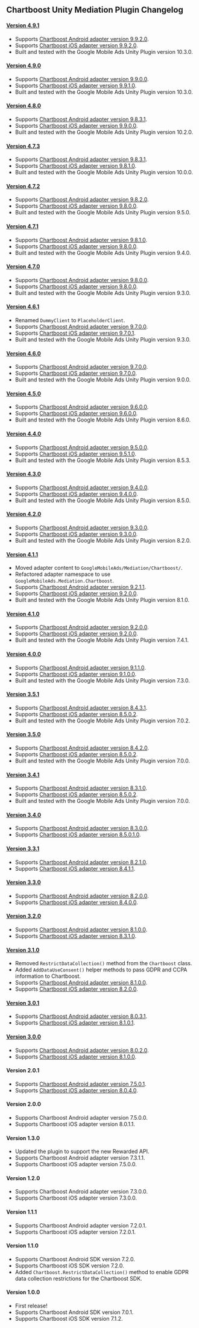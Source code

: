 ## Chartboost Unity Mediation Plugin Changelog

#### [Version 4.9.1](https://dl.google.com/googleadmobadssdk/mediation/unity/chartboost/ChartboostUnityAdapter-4.9.1.zip)
- Supports [Chartboost Android adapter version 9.9.2.0](https://github.com/googleads/googleads-mobile-android-mediation/blob/main/ThirdPartyAdapters/chartboost/CHANGELOG.md#version-9920).
- Supports [Chartboost iOS adapter version 9.9.2.0](https://github.com/googleads/googleads-mobile-ios-mediation/blob/main/adapters/Chartboost/CHANGELOG.md#version-9920).
- Built and tested with the Google Mobile Ads Unity Plugin version 10.3.0.

#### [Version 4.9.0](https://dl.google.com/googleadmobadssdk/mediation/unity/chartboost/ChartboostUnityAdapter-4.9.0.zip)
- Supports [Chartboost Android adapter version 9.9.0.0](https://github.com/googleads/googleads-mobile-android-mediation/blob/main/ThirdPartyAdapters/chartboost/CHANGELOG.md#version-9900).
- Supports [Chartboost iOS adapter version 9.9.1.0](https://github.com/googleads/googleads-mobile-ios-mediation/blob/main/adapters/Chartboost/CHANGELOG.md#version-9910).
- Built and tested with the Google Mobile Ads Unity Plugin version 10.3.0.

#### [Version 4.8.0](https://dl.google.com/googleadmobadssdk/mediation/unity/chartboost/ChartboostUnityAdapter-4.8.0.zip)
- Supports [Chartboost Android adapter version 9.8.3.1](https://github.com/googleads/googleads-mobile-android-mediation/blob/main/ThirdPartyAdapters/chartboost/CHANGELOG.md#version-9831).
- Supports [Chartboost iOS adapter version 9.9.0.0](https://github.com/googleads/googleads-mobile-ios-mediation/blob/main/adapters/Chartboost/CHANGELOG.md#version-9900).
- Built and tested with the Google Mobile Ads Unity Plugin version 10.2.0.

#### [Version 4.7.3](https://dl.google.com/googleadmobadssdk/mediation/unity/chartboost/ChartboostUnityAdapter-4.7.3.zip)
- Supports [Chartboost Android adapter version 9.8.3.1](https://github.com/googleads/googleads-mobile-android-mediation/blob/main/ThirdPartyAdapters/chartboost/CHANGELOG.md#version-9831).
- Supports [Chartboost iOS adapter version 9.8.1.0](https://github.com/googleads/googleads-mobile-ios-mediation/blob/main/adapters/Chartboost/CHANGELOG.md#version-9810).
- Built and tested with the Google Mobile Ads Unity Plugin version 10.0.0.

#### [Version 4.7.2](https://dl.google.com/googleadmobadssdk/mediation/unity/chartboost/ChartboostUnityAdapter-4.7.2.zip)
- Supports [Chartboost Android adapter version 9.8.2.0](https://github.com/googleads/googleads-mobile-android-mediation/blob/main/ThirdPartyAdapters/chartboost/CHANGELOG.md#version-9820).
- Supports [Chartboost iOS adapter version 9.8.0.0](https://github.com/googleads/googleads-mobile-ios-mediation/blob/main/adapters/Chartboost/CHANGELOG.md#version-9800).
- Built and tested with the Google Mobile Ads Unity Plugin version 9.5.0.

#### [Version 4.7.1](https://dl.google.com/googleadmobadssdk/mediation/unity/chartboost/ChartboostUnityAdapter-4.7.1.zip)
- Supports [Chartboost Android adapter version 9.8.1.0](https://github.com/googleads/googleads-mobile-android-mediation/blob/main/ThirdPartyAdapters/chartboost/CHANGELOG.md#version-9810).
- Supports [Chartboost iOS adapter version 9.8.0.0](https://github.com/googleads/googleads-mobile-ios-mediation/blob/main/adapters/Chartboost/CHANGELOG.md#version-9800).
- Built and tested with the Google Mobile Ads Unity Plugin version 9.4.0.

#### [Version 4.7.0](https://dl.google.com/googleadmobadssdk/mediation/unity/chartboost/ChartboostUnityAdapter-4.7.0.zip)
- Supports [Chartboost Android adapter version 9.8.0.0](https://github.com/googleads/googleads-mobile-android-mediation/blob/main/ThirdPartyAdapters/chartboost/CHANGELOG.md#version-9800).
- Supports [Chartboost iOS adapter version 9.8.0.0](https://github.com/googleads/googleads-mobile-ios-mediation/blob/main/adapters/Chartboost/CHANGELOG.md#version-9800).
- Built and tested with the Google Mobile Ads Unity Plugin version 9.3.0.

#### [Version 4.6.1](https://dl.google.com/googleadmobadssdk/mediation/unity/chartboost/ChartboostUnityAdapter-4.6.1.zip)
- Renamed `DummyClient` to `PlaceholderClient`.
- Supports [Chartboost Android adapter version 9.7.0.0](https://github.com/googleads/googleads-mobile-android-mediation/blob/main/ThirdPartyAdapters/chartboost/CHANGELOG.md#version-9700).
- Supports [Chartboost iOS adapter version 9.7.0.1](https://github.com/googleads/googleads-mobile-ios-mediation/blob/main/adapters/Chartboost/CHANGELOG.md#version-9701).
- Built and tested with the Google Mobile Ads Unity Plugin version 9.3.0.

#### [Version 4.6.0](https://dl.google.com/googleadmobadssdk/mediation/unity/chartboost/ChartboostUnityAdapter-4.6.0.zip)
- Supports [Chartboost Android adapter version 9.7.0.0](https://github.com/googleads/googleads-mobile-android-mediation/blob/main/ThirdPartyAdapters/chartboost/CHANGELOG.md#version-9700).
- Supports [Chartboost iOS adapter version 9.7.0.0](https://github.com/googleads/googleads-mobile-ios-mediation/blob/main/adapters/Chartboost/CHANGELOG.md#version-9700).
- Built and tested with the Google Mobile Ads Unity Plugin version 9.0.0.

#### [Version 4.5.0](https://dl.google.com/googleadmobadssdk/mediation/unity/chartboost/ChartboostUnityAdapter-4.5.0.zip)
- Supports [Chartboost Android adapter version 9.6.0.0](https://github.com/googleads/googleads-mobile-android-mediation/blob/main/ThirdPartyAdapters/chartboost/CHANGELOG.md#version-9600).
- Supports [Chartboost iOS adapter version 9.6.0.0](https://github.com/googleads/googleads-mobile-ios-mediation/blob/main/adapters/Chartboost/CHANGELOG.md#version-9600).
- Built and tested with the Google Mobile Ads Unity Plugin version 8.6.0.

#### [Version 4.4.0](https://dl.google.com/googleadmobadssdk/mediation/unity/chartboost/ChartboostUnityAdapter-4.4.0.zip)
- Supports [Chartboost Android adapter version 9.5.0.0](https://github.com/googleads/googleads-mobile-android-mediation/blob/main/ThirdPartyAdapters/chartboost/CHANGELOG.md#version-9500).
- Supports [Chartboost iOS adapter version 9.5.1.0](https://github.com/googleads/googleads-mobile-ios-mediation/blob/main/adapters/Chartboost/CHANGELOG.md#version-9510).
- Built and tested with the Google Mobile Ads Unity Plugin version 8.5.3.

#### [Version 4.3.0](https://dl.google.com/googleadmobadssdk/mediation/unity/chartboost/ChartboostUnityAdapter-4.3.0.zip)
- Supports [Chartboost Android adapter version 9.4.0.0](https://github.com/googleads/googleads-mobile-android-mediation/blob/main/ThirdPartyAdapters/chartboost/CHANGELOG.md#version-9400).
- Supports [Chartboost iOS adapter version 9.4.0.0](https://github.com/googleads/googleads-mobile-ios-mediation/blob/main/adapters/Chartboost/CHANGELOG.md#version-9400).
- Built and tested with the Google Mobile Ads Unity Plugin version 8.5.0.

#### [Version 4.2.0](https://dl.google.com/googleadmobadssdk/mediation/unity/chartboost/ChartboostUnityAdapter-4.2.0.zip)
- Supports [Chartboost Android adapter version 9.3.0.0](https://github.com/googleads/googleads-mobile-android-mediation/blob/main/ThirdPartyAdapters/chartboost/CHANGELOG.md#version-9300).
- Supports [Chartboost iOS adapter version 9.3.0.0](https://github.com/googleads/googleads-mobile-ios-mediation/blob/main/adapters/Chartboost/CHANGELOG.md#version-9300).
- Built and tested with the Google Mobile Ads Unity Plugin version 8.2.0.

#### [Version 4.1.1](https://dl.google.com/googleadmobadssdk/mediation/unity/chartboost/ChartboostUnityAdapter-4.1.1.zip)
- Moved adapter content to `GoogleMobileAds/Mediation/Chartboost/`.
- Refactored adapter namespace to use `GoogleMobileAds.Mediation.Chartboost`.
- Supports [Chartboost Android adapter version 9.2.1.1](https://github.com/googleads/googleads-mobile-android-mediation/blob/main/ThirdPartyAdapters/chartboost/CHANGELOG.md#version-9211).
- Supports [Chartboost iOS adapter version 9.2.0.0](https://github.com/googleads/googleads-mobile-ios-mediation/blob/main/adapters/Chartboost/CHANGELOG.md#version-9200).
- Built and tested with the Google Mobile Ads Unity Plugin version 8.1.0.

#### [Version 4.1.0](https://dl.google.com/googleadmobadssdk/mediation/unity/chartboost/ChartboostUnityAdapter-4.1.0.zip)
- Supports [Chartboost Android adapter version 9.2.0.0](https://github.com/googleads/googleads-mobile-android-mediation/blob/main/ThirdPartyAdapters/chartboost/CHANGELOG.md#version-9200).
- Supports [Chartboost iOS adapter version 9.2.0.0](https://github.com/googleads/googleads-mobile-ios-mediation/blob/main/adapters/Chartboost/CHANGELOG.md#version-9200).
- Built and tested with the Google Mobile Ads Unity Plugin version 7.4.1.

#### [Version 4.0.0](https://dl.google.com/googleadmobadssdk/mediation/unity/chartboost/ChartboostUnityAdapter-4.0.0.zip)
- Supports [Chartboost Android adapter version 9.1.1.0](https://github.com/googleads/googleads-mobile-android-mediation/blob/main/ThirdPartyAdapters/chartboost/CHANGELOG.md#version-9110).
- Supports [Chartboost iOS adapter version 9.1.0.0](https://github.com/googleads/googleads-mobile-ios-mediation/blob/main/adapters/Chartboost/CHANGELOG.md#version-9100).
- Built and tested with the Google Mobile Ads Unity Plugin version 7.3.0.

#### [Version 3.5.1](https://dl.google.com/googleadmobadssdk/mediation/unity/chartboost/ChartboostUnityAdapter-3.5.1.zip)
- Supports [Chartboost Android adapter version 8.4.3.1](https://github.com/googleads/googleads-mobile-android-mediation/blob/main/ThirdPartyAdapters/chartboost/CHANGELOG.md#version-8431).
- Supports [Chartboost iOS adapter version 8.5.0.2](https://github.com/googleads/googleads-mobile-ios-mediation/blob/main/adapters/Chartboost/CHANGELOG.md#version-8502).
- Built and tested with the Google Mobile Ads Unity Plugin version 7.0.2.

#### [Version 3.5.0](https://dl.google.com/googleadmobadssdk/mediation/unity/chartboost/ChartboostUnityAdapter-3.5.0.zip)
- Supports [Chartboost Android adapter version 8.4.2.0](https://github.com/googleads/googleads-mobile-android-mediation/blob/main/ThirdPartyAdapters/chartboost/CHANGELOG.md#version-8420).
- Supports [Chartboost iOS adapter version 8.5.0.2](https://github.com/googleads/googleads-mobile-ios-mediation/blob/main/adapters/Chartboost/CHANGELOG.md#version-8502).
- Built and tested with the Google Mobile Ads Unity Plugin version 7.0.0.

#### [Version 3.4.1](https://dl.google.com/googleadmobadssdk/mediation/unity/chartboost/ChartboostUnityAdapter-3.4.1.zip)
- Supports [Chartboost Android adapter version 8.3.1.0](https://github.com/googleads/googleads-mobile-android-mediation/blob/main/ThirdPartyAdapters/chartboost/CHANGELOG.md#version-8310).
- Supports [Chartboost iOS adapter version 8.5.0.2](https://github.com/googleads/googleads-mobile-ios-mediation/blob/main/adapters/Chartboost/CHANGELOG.md#version-8502).
- Built and tested with the Google Mobile Ads Unity Plugin version 7.0.0.

#### [Version 3.4.0](https://dl.google.com/googleadmobadssdk/mediation/unity/chartboost/ChartboostUnityAdapter-3.4.0.zip)
- Supports [Chartboost Android adapter version 8.3.0.0](https://github.com/googleads/googleads-mobile-android-mediation/blob/main/ThirdPartyAdapters/chartboost/CHANGELOG.md#version-8300).
- Supports [Chartboost iOS adapter version 8.5.0.1.0](https://github.com/googleads/googleads-mobile-ios-mediation/blob/main/adapters/Chartboost/CHANGELOG.md#version-85010).

#### [Version 3.3.1](https://dl.google.com/googleadmobadssdk/mediation/unity/chartboost/ChartboostUnityAdapter-3.3.1.zip)
- Supports [Chartboost Android adapter version 8.2.1.0](https://github.com/googleads/googleads-mobile-android-mediation/blob/main/ThirdPartyAdapters/chartboost/CHANGELOG.md#version-8210).
- Supports [Chartboost iOS adapter version 8.4.1.1](https://github.com/googleads/googleads-mobile-ios-mediation/blob/main/adapters/Chartboost/CHANGELOG.md#version-8411).

#### [Version 3.3.0](https://dl.google.com/googleadmobadssdk/mediation/unity/chartboost/ChartboostUnityAdapter-3.3.0.zip)
- Supports [Chartboost Android adapter version 8.2.0.0](https://github.com/googleads/googleads-mobile-android-mediation/blob/main/ThirdPartyAdapters/chartboost/CHANGELOG.md#version-8200).
- Supports [Chartboost iOS adapter version 8.4.0.0](https://github.com/googleads/googleads-mobile-ios-mediation/blob/main/adapters/Chartboost/CHANGELOG.md#version-8400).

#### [Version 3.2.0](https://dl.google.com/googleadmobadssdk/mediation/unity/chartboost/ChartboostUnityAdapter-3.2.0.zip)
- Supports [Chartboost Android adapter version 8.1.0.0](https://github.com/googleads/googleads-mobile-android-mediation/blob/main/ThirdPartyAdapters/chartboost/CHANGELOG.md#version-8100).
- Supports [Chartboost iOS adapter version 8.3.1.0](https://github.com/googleads/googleads-mobile-ios-mediation/blob/main/adapters/Chartboost/CHANGELOG.md#version-8310).

#### [Version 3.1.0](https://dl.google.com/googleadmobadssdk/mediation/unity/chartboost/ChartboostUnityAdapter-3.1.0.zip)
- Removed `RestrictDataCollection()` method from the `Chartboost` class.
- Added `AddDataUseConsent()` helper methods to pass GDPR and CCPA information to Chartboost.
- Supports [Chartboost Android adapter version 8.1.0.0](https://github.com/googleads/googleads-mobile-android-mediation/blob/main/ThirdPartyAdapters/chartboost/CHANGELOG.md#version-8100).
- Supports [Chartboost iOS adapter version 8.2.0.0](https://github.com/googleads/googleads-mobile-ios-mediation/blob/main/adapters/Chartboost/CHANGELOG.md#version-8200).

#### [Version 3.0.1](https://dl.google.com/googleadmobadssdk/mediation/unity/chartboost/ChartboostUnityAdapter-3.0.1.zip)
- Supports [Chartboost Android adapter version 8.0.3.1](https://github.com/googleads/googleads-mobile-android-mediation/blob/main/ThirdPartyAdapters/chartboost/CHANGELOG.md#version-8031).
- Supports [Chartboost iOS adapter version 8.1.0.1](https://github.com/googleads/googleads-mobile-ios-mediation/blob/main/adapters/Chartboost/CHANGELOG.md#version-8101).

#### [Version 3.0.0](https://dl.google.com/googleadmobadssdk/mediation/unity/chartboost/ChartboostUnityAdapter-3.0.0.zip)
- Supports [Chartboost Android adapter version 8.0.2.0](https://github.com/googleads/googleads-mobile-android-mediation/blob/main/ThirdPartyAdapters/chartboost/CHANGELOG.md#version-8020).
- Supports [Chartboost iOS adapter version 8.1.0.0](https://github.com/googleads/googleads-mobile-ios-mediation/blob/main/adapters/Chartboost/CHANGELOG.md#version-8100).

#### Version 2.0.1
- Supports [Chartboost Android adapter version 7.5.0.1](https://github.com/googleads/googleads-mobile-android-mediation/blob/main/ThirdPartyAdapters/chartboost/CHANGELOG.md#version-7501).
- Supports [Chartboost iOS adapter version 8.0.4.0](https://github.com/googleads/googleads-mobile-ios-mediation/blob/main/adapters/Chartboost/CHANGELOG.md#version-8040).

#### Version 2.0.0
- Supports Chartboost Android adapter version 7.5.0.0.
- Supports Chartboost iOS adapter version 8.0.1.1.

#### Version 1.3.0
- Updated the plugin to support the new Rewarded API.
- Supports Chartboost Android adapter version 7.3.1.1.
- Supports Chartboost iOS adapter version 7.5.0.0.

#### Version 1.2.0
- Supports Chartboost Android adapter version 7.3.0.0.
- Supports Chartboost iOS adapter version 7.3.0.0.

#### Version 1.1.1
- Supports Chartboost Android adapter version 7.2.0.1.
- Supports Chartboost iOS adapter version 7.2.0.1.

#### Version 1.1.0
- Supports Chartboost Android SDK version 7.2.0.
- Supports Chartboost iOS SDK version 7.2.0.
- Added `Chartboost.RestrictDataCollection()` method to enable GDPR data collection restrictions for the Chartboost SDK.

#### Version 1.0.0
- First release!
- Supports Chartboost Android SDK version 7.0.1.
- Supports Chartboost iOS SDK version 7.1.2.
